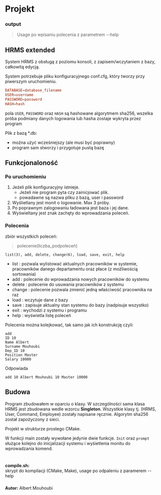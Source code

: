 # Projekt

### output
 > Usage po wpisaniu polecenia z parametrem --help

## HRMS extended

System HRMS z obsługą z poziomu konsoli, z zapisem/wczytaniem z bazy, całkowitą edycją.

System potrzebuje pliku konfiguracyjnego conf.cfg, który tworzy przy piwerszym uruchomieniu.

```conf
DATABASE=database_filename
USER=username
PASSWORD=password
HASH=hash
```

pola `USER`, `PASSWORD` oraz `HASH` są hashowane algorytmem sha256, wszelka próba podmiany danych logowania lub hasha zostaje wykryta przez program

Plik z bazą \*.db:

* można użyć wcześniejszy (ale musi być poprawny)
* program sam stworzy i przygotuje pustą bazę

## Funkcjonaloność

### Po uruchomieniu

1. Jeżeli plik konfiguracyjny istnieje.
    * Jeżeli nie program pyta czy zainicjować plik.
    * powadawne są nazwa pliku z bazą, user i password
2. Wyślietlany jest monit o logowanie. Max 3 próby.
3. Po poprawnym zalogowaniu ładowana jest baza i jej dane.
4. Wyświeltany jest znak zachęty do wprowadzania poleceń.

### Polecenia

zbiór wszystkich poleceń:
> polecenie(liczba_podpoleceń)
```
list(3), add, delete, change(6), load, save, exit, help
```

* list : pozwala wylistować aktualnych pracowników w systemie, pracowników danego departamentu oraz płace (z możliwością sortowania)
* add : polecenie do wprowadzania nowych pracowników do systemu
* delete : polecenie do usuwania pracowników z systemu
* change : polecenie pozwala zmienić jedną właściwość pracownika na raz 
* load : wczytuje dane z bazy
* save : zapisuje aktualny stan systemu do bazy (nadpisuje wszystko)
* exit : wychodzi z systemu i programu
* help : wyświetla listę poleceń

Polecenia można kolejkować, tak samo jak ich konstrukcję czyli:

```
add
ID 10
Name Albert
Surname Mouhoubi
Dep_ID 10
Position Master
Salary 10000
```

Odpowiada
```
add 10 Albert Mouhoubi 10 Master 10000
```

## Budowa

Program zbudowałem w oparciu o klasy. W szczególności sama klasa HRMS jest zbudowana wedle wzorcu **Singleton**. Wszystkie klasy tj. (HRMS, User, Command, Employee) zostały napisane ręcznie. Algorytm sha256 został zapożyczony z sieci.

Projekt w strukturze prostego CMake.

W funkcji main zostały wywołane jedynie dwie funkcje. `Init` oraz `prompt` służące kolejno do inicjalizacji systemu i wyśietlenia monitu do wprowadzania komend.

#

**compile\.sh:**\
skrypt do kompilacji (CMake, Make), usage po odpaleniu z paramerem --help

###

**Autor:** Albert Mouhoubi
